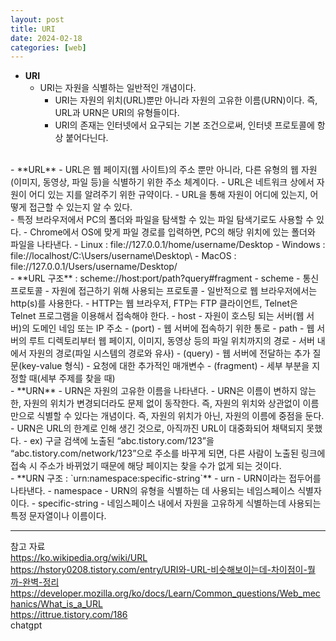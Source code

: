```yaml
---
layout: post
title: URI
date: 2024-02-18
categories: [web]
---
```

- **URI**
    - URI는 자원을 식별하는 일반적인 개념이다.
        - URI는 자원의 위치(URL)뿐만 아니라 자원의 고유한 이름(URN)이다. 즉, URL과 URN은 URI의 유형들이다.
        - URI의 존재는 인터넷에서 요구되는 기본 조건으로써, 인터넷 프로토콜에 항상 붙어다닌다.  
<br>
- **URL**
    - URL은 웹 페이지(웹 사이트)의 주소 뿐만 아니라, 다른 유형의 웹 자원(이미지, 동영상, 파일 등)을 식별하기 위한 주소 체계이다.
        - URL은 네트워크 상에서 자원이 어디 있는 지를 알려주기 위한 규약이다.
        - URL을 통해 자원이 어디에 있는지, 어떻게 접근할 수 있는지 알 수 있다.  
    <br>
    - 특정 브라우저에서 PC의 폴더와 파일을 탐색할 수 있는 파일 탐색기로도 사용할 수 있다.
        - Chrome에서 OS에 맞게 파일 경로를 입력하면, PC의 해당 위치에 있는 폴더와 파일을 나타낸다.
        - Linux : file://127.0.0.1/home/username/Desktop
        - Windows : file://localhost/C:\Users/username\Desktop\
        - MacOS : file://127.0.0.1/Users/username/Desktop/  
    <br>
    - **URL 구조** : scheme://host:port/path?query#fragment
        - scheme
            - 통신 프로토콜
                - 자원에 접근하기 위해 사용되는 프로토콜
                - 일반적으로 웹 브라우저에서는 http(s)를 사용한다.
                - HTTP는 웹 브라우저, FTP는 FTP 클라이언트, Telnet은 Telnet 프로그램을 이용해서 접속해야 한다.
        - host
            - 자원이 호스팅 되는 서버(웹 서버)의 도메인 네임 또는 IP 주소
        - (port)
            - 웹 서버에 접속하기 위한 통로
        - path
            - 웹 서버의 루트 디렉토리부터 웹 페이지, 이미지, 동영상 등의 파일 위치까지의 경로
                - 서버 내에서 자원의 경로(파일 시스템의 경로와 유사)
        - (query)
            - 웹 서버에 전달하는 추가 질문(key-value 형식)
                - 요청에 대한 추가적인 매개변수
        - (fragment)
            - 세부 부분을 지정할 때(세부 주제를 찾을 때)  
<br>
- **URN**
    - URN은 자원의 고유한 이름을 나타낸다.
        - URN은 이름이 변하지 않는 한, 자원의 위치가 변경되더라도 문제 없이 동작한다. 즉, 자원의 위치와 상관없이 이름만으로 식별할 수 있다는 개념이다. 즉, 자원의 위치가 아닌, 자원의 이름에 중점을 둔다.  
    <br>
    - URN은 URL의 한계로 인해 생긴 것으로, 아직까진 URL이 대중화되어 채택되지 못했다.
        - ex) 구글 검색에 노출된 “abc.tistory.com/123”을 “abc.tistory.com/network/123”으로 주소를 바꾸게 되면, 다른 사람이 노출된 링크에 접속 시 주소가 바뀌었기 때문에 해당 페이지는 찾을 수가 없게 되는 것이다.  
    <br>
    - **URN 구조 : `urn:namespace:specific-string`**
        - urn
            - URN이라는 접두어를 나타낸다.
        - namespace
            - URN의 유형을 식별하는 데 사용되는 네임스페이스 식별자이다.
        - specific-string
            - 네임스페이스 내에서 자원을 고유하게 식별하는데 사용되는 특정 문자열이나 이름이다.

---
참고 자료  
https://ko.wikipedia.org/wiki/URL  
https://hstory0208.tistory.com/entry/URI와-URL-비슷해보이는데-차이점이-뭘까-완벽-정리  
https://developer.mozilla.org/ko/docs/Learn/Common_questions/Web_mechanics/What_is_a_URL  
https://ittrue.tistory.com/186  
chatgpt